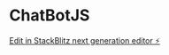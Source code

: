# ChatBotJS

[Edit in StackBlitz next generation editor ⚡️](https://stackblitz.com/~/github.com/QsingularityAi/ChatBotJS)